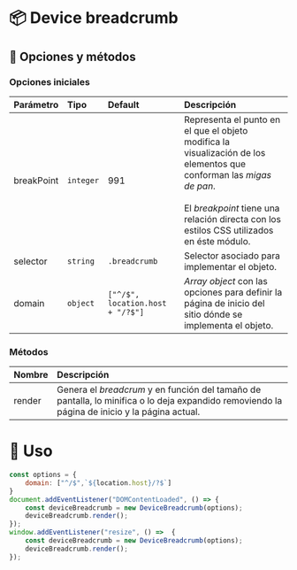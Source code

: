 # 📦 Device breadcrumb

## 🧰 Opciones y métodos

### Opciones iniciales

| Parámetro | Tipo | Default | Descripción |
|:---|:---|:---|:---|
| breakPoint | `integer` | 991| Representa el punto en el que el objeto modifica la visualización de los elementos que conforman las _migas de pan_.<br><br>El _breakpoint_ tiene una relación directa con los estilos CSS utilizados en éste módulo.  | 
| selector | `string` | `.breadcrumb` | Selector asociado para implementar el objeto. |
| domain | `object` | `["^/$",  location.host + "/?$"]` | _Array object_ con las opciones para definir la página de inicio del sitio dónde se implementa el objeto. |


### Métodos


| Nombre | Descripción |
|:---|:---|
| render | Genera el _breadcrum_ y en función del tamaño de pantalla, lo minifica o lo deja expandido removiendo la página de inicio y la página actual. |



# 🚀 Uso


```js
const options = {
    domain: ["^/$",`${location.host}/?$`]
}
document.addEventListener("DOMContentLoaded", () => {
    const deviceBreadcrumb = new DeviceBreadcrumb(options);
    deviceBreadcrumb.render();
});
window.addEventListener("resize", () =>  {
    const deviceBreadcrumb = new DeviceBreadcrumb(options);
    deviceBreadcrumb.render();
});
```

